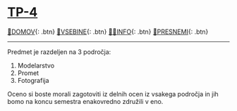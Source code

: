 # [TP-4](./index.md)

[🏡DOMOV](./index.md){: .btn}
[📝VSEBINE](./Vsebine/index.md){: .btn}
[👨‍🎓INFO](./info.md){: .btn}
[💾PRESNEMI](./Presnemi/index.md){: .btn}

---

Predmet je razdeljen na 3 področja:

1. Modelarstvo
2. Promet
3. Fotografija

Oceno si boste morali zagotoviti iz delnih ocen iz vsakega področja in jih bomo na koncu semestra enakovredno združili v eno.

